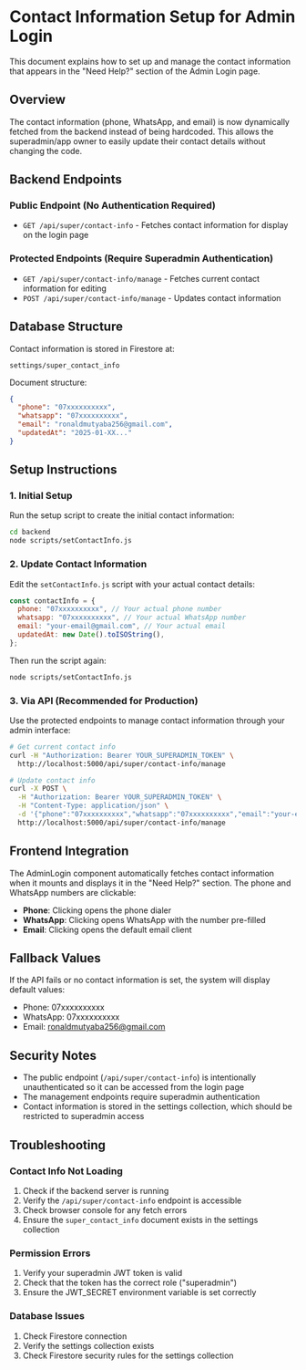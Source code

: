 # Contact Information Setup for Admin Login

This document explains how to set up and manage the contact information that appears in the "Need Help?" section of the Admin Login page.

## Overview

The contact information (phone, WhatsApp, and email) is now dynamically fetched from the backend instead of being hardcoded. This allows the superadmin/app owner to easily update their contact details without changing the code.

## Backend Endpoints

### Public Endpoint (No Authentication Required)
- `GET /api/super/contact-info` - Fetches contact information for display on the login page

### Protected Endpoints (Require Superadmin Authentication)
- `GET /api/super/contact-info/manage` - Fetches current contact information for editing
- `POST /api/super/contact-info/manage` - Updates contact information

## Database Structure

Contact information is stored in Firestore at:
```
settings/super_contact_info
```

Document structure:
```json
{
  "phone": "07xxxxxxxxxx",
  "whatsapp": "07xxxxxxxxxx", 
  "email": "ronaldmutyaba256@gmail.com",
  "updatedAt": "2025-01-XX..."
}
```

## Setup Instructions

### 1. Initial Setup
Run the setup script to create the initial contact information:

```bash
cd backend
node scripts/setContactInfo.js
```

### 2. Update Contact Information
Edit the `setContactInfo.js` script with your actual contact details:

```javascript
const contactInfo = {
  phone: "07xxxxxxxxxx", // Your actual phone number
  whatsapp: "07xxxxxxxxxx", // Your actual WhatsApp number  
  email: "your-email@gmail.com", // Your actual email
  updatedAt: new Date().toISOString(),
};
```

Then run the script again:
```bash
node scripts/setContactInfo.js
```

### 3. Via API (Recommended for Production)
Use the protected endpoints to manage contact information through your admin interface:

```bash
# Get current contact info
curl -H "Authorization: Bearer YOUR_SUPERADMIN_TOKEN" \
  http://localhost:5000/api/super/contact-info/manage

# Update contact info
curl -X POST \
  -H "Authorization: Bearer YOUR_SUPERADMIN_TOKEN" \
  -H "Content-Type: application/json" \
  -d '{"phone":"07xxxxxxxxxx","whatsapp":"07xxxxxxxxxx","email":"your-email@gmail.com"}' \
  http://localhost:5000/api/super/contact-info/manage
```

## Frontend Integration

The AdminLogin component automatically fetches contact information when it mounts and displays it in the "Need Help?" section. The phone and WhatsApp numbers are clickable:

- **Phone**: Clicking opens the phone dialer
- **WhatsApp**: Clicking opens WhatsApp with the number pre-filled
- **Email**: Clicking opens the default email client

## Fallback Values

If the API fails or no contact information is set, the system will display default values:
- Phone: 07xxxxxxxxxx
- WhatsApp: 07xxxxxxxxxx  
- Email: ronaldmutyaba256@gmail.com

## Security Notes

- The public endpoint (`/api/super/contact-info`) is intentionally unauthenticated so it can be accessed from the login page
- The management endpoints require superadmin authentication
- Contact information is stored in the settings collection, which should be restricted to superadmin access

## Troubleshooting

### Contact Info Not Loading
1. Check if the backend server is running
2. Verify the `/api/super/contact-info` endpoint is accessible
3. Check browser console for any fetch errors
4. Ensure the `super_contact_info` document exists in the settings collection

### Permission Errors
1. Verify your superadmin JWT token is valid
2. Check that the token has the correct role ("superadmin")
3. Ensure the JWT_SECRET environment variable is set correctly

### Database Issues
1. Check Firestore connection
2. Verify the settings collection exists
3. Check Firestore security rules for the settings collection

